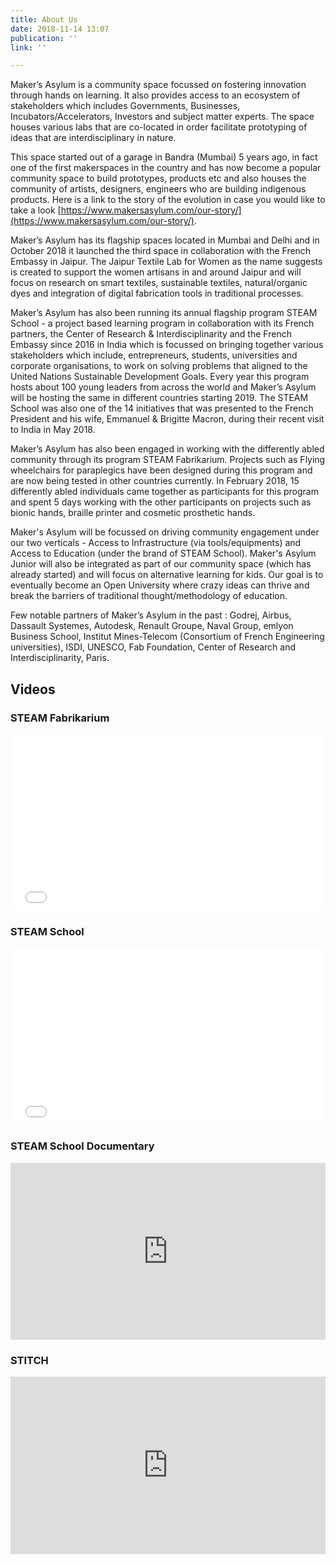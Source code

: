 ```yaml
---
title: About Us
date: 2018-11-14 13:07
publication: ''
link: ''

---
```

Maker’s Asylum is a community space focussed on fostering innovation through hands on learning. It also provides access to an ecosystem of stakeholders which includes Governments, Businesses, Incubators/Accelerators, Investors and subject matter experts. The space houses various labs that are co-located in order facilitate prototyping of ideas that are interdisciplinary in nature.

This ​space started out of a garage in Bandra (Mumbai) 5 years ago, in fact one of the first makerspaces in the country and has now become a popular community space to build prototypes, products etc and also houses the community of artists, designers, engineers who are building indigenous products. Here is a link to the story of the evolution in case you would like to take a look ​[https://www.makersasylum.com/our-story/​](https://www.makersasylum.com/our-story/​).

Maker’s Asylum has its ​flagship spaces located in ​Mumbai and Delhi and in October 2018 it launched the third space in ​collaboration with the French Embassy in Jaipur​​. The Jaipur Textile Lab for Women as the name suggests is created to support the women artisans in and around Jaipur and will focus on research on smart textiles, sustainable textiles, natural/organic dyes and integration of digital fabrication tools in traditional processes.

Maker’s Asylum has also been running its ​annual flagship program STEAM School - a ​project based learning program in collaboration with its French partners, the ​Center of Research & Interdisciplinarity and the French Embassy since 2016 in India which is focussed on bringing together various stakeholders which include, entrepreneurs, students, universities and corporate organisations, to work on solving problems that aligned to the ​United Nations Sustainable Development Goals. Every year this program hosts about 100 young leaders from across the world and Maker’s Asylum will be hosting the same in different countries starting 2019. The STEAM School was also one of the 14 initiatives that was presented to the French President and his wife​​, Emmanuel & Brigitte Macron, during their recent visit to India in May 2018.

Maker’s Asylum has also been engaged in working with the differently abled community through its program STEAM Fabrikarium​​. Projects such as Flying wheelchairs for paraplegics have been designed during this program and are now being tested in other countries currently. In February 2018, 15 differently abled individuals came together as participants for this program and spent 5 days working with the other participants on projects such as bionic hands, braille printer and cosmetic prosthetic hands.

Maker's Asylum will be focussed on driving community engagement under our two verticals - Access to Infrastructure (via tools/equipments) and Access to Education (under the brand of STEAM School). Maker's Asylum Junior will also be integrated as part of our community space (which has already started) and will focus on alternative learning for kids. Our goal is to eventually become an Open University where crazy ideas can thrive and break the barriers of traditional thought/methodology of education.

Few notable partners of Maker’s Asylum in the past : Godrej, Airbus, Dassault Systemes, Autodesk, Renault Groupe, Naval Group, emlyon Business School, Institut Mines-Telecom (Consortium of French Engineering universities), ISDI, UNESCO, Fab Foundation, Center of Research and Interdisciplinarity, Paris.

## Videos

### ​STEAM Fabrikarium

<style>.embed-container { position: relative; padding-bottom: 56.25%; height: 0; overflow: hidden; max-width: 100%; } .embed-container iframe, .embed-container object, .embed-container embed { position: absolute; top: 0; left: 0; width: 100%; height: 100%; }</style><div class='embed-container'><iframe src='[https://www.youtube.com/embed/0XNo7CGpvLo](https://www.youtube.com/embed/0XNo7CGpvLo "https://www.youtube.com/embed/0XNo7CGpvLo")' frameborder='0' allowfullscreen></iframe></div>

### ​STEAM School

<style>.embed-container { position: relative; padding-bottom: 56.25%; height: 0; overflow: hidden; max-width: 100%; } .embed-container iframe, .embed-container object, .embed-container embed { position: absolute; top: 0; left: 0; width: 100%; height: 100%; }</style><div class='embed-container'><iframe src='[https://www.youtube.com/embed/MyuoBraNCAQ](https://www.youtube.com/embed/MyuoBraNCAQ "https://www.youtube.com/embed/MyuoBraNCAQ")' frameborder='0' allowfullscreen></iframe></div>

### ​STEAM School Documentary

<style>.embed-container { position: relative; padding-bottom: 56.25%; height: 0; overflow: hidden; max-width: 100%; } .embed-container iframe, .embed-container object, .embed-container embed { position: absolute; top: 0; left: 0; width: 100%; height: 100%; }</style><div class='embed-container'><iframe src='https://www.youtube.com/embed/_cgSFmtqUb4' frameborder='0' allowfullscreen></iframe></div>

### ​STITCH

<style>.embed-container { position: relative; padding-bottom: 56.25%; height: 0; overflow: hidden; max-width: 100%; } .embed-container iframe, .embed-container object, .embed-container embed { position: absolute; top: 0; left: 0; width: 100%; height: 100%; }</style><div class='embed-container'><iframe src='https://www.youtube.com/embed/qDjQO9XQWfY' frameborder='0' allowfullscreen></iframe></div>